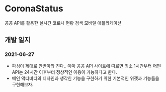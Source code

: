 # CoronaStatus
공공 API를 활용한 실시간 코로나 현황 검색 모바일 애플리케이션

## 개발 일지
### 2021-06-27
- 파싱이 제대로 안받아와 진다.. 아마 공공 API 사이트에 따르면 최소 1시간부터 어떤 API는 24시간 이후부터 정상적인 이용이 가능하다고 한다.
- 메인 액티비티의 디자인과 생각한 기능을 구현하기 위한 기본적인 위젯과 기능들을 구현해보자. 
